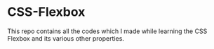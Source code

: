 # CSS-Flexbox
This repo contains all the codes which I made while learning the CSS Flexbox and its various other properties. 
